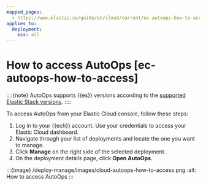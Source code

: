 ```yaml
---
mapped_pages:
  - https://www.elastic.co/guide/en/cloud/current/ec-autoops-how-to-access.html
applies_to:
  deployment:
    ess: all
---
```


# How to access AutoOps [ec-autoops-how-to-access]

::::{note}
AutoOps supports {{es}} versions according to the [supported Elastic Stack versions](https://www.elastic.co/support/eol).
::::


To access AutoOps from your Elastic Cloud console, follow these steps:

1. Log in to your {{ech}} account. Use your credentials to access your Elastic Cloud dashboard.
2. Navigate through your list of deployments and locate the one you want to manage.
3. Click **Manage** on the right side of the selected deployment.
4. On the deployment details page, click **Open AutoOps**.

:::{image} /deploy-manage/images/cloud-autoops-how-to-access.png
:alt: How to access AutoOps
:::
